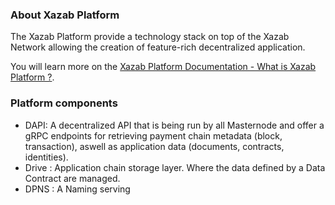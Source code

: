 ### About Xazab Platform

The Xazab Platform provide a technology stack on top of the Xazab Network allowing the creation of feature-rich decentralized application. 

You will learn more on the [Xazab Platform Documentation - What is Xazab Platform ?](https://xazabplatform.readme.io/docs/introduction-what-is-xazab-platform).

### Platform components

- DAPI: A decentralized API that is being run by all Masternode and offer a gRPC endpoints for retrieving payment chain metadata (block, transaction), aswell as application data (documents, contracts, identities). 
- Drive : Application chain storage layer. Where the data defined by a Data Contract are managed.
- DPNS : A Naming serving

